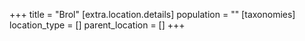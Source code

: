 +++
title = "Brol"
[extra.location.details]
population = ""
[taxonomies]
location_type = []
parent_location = []
+++

